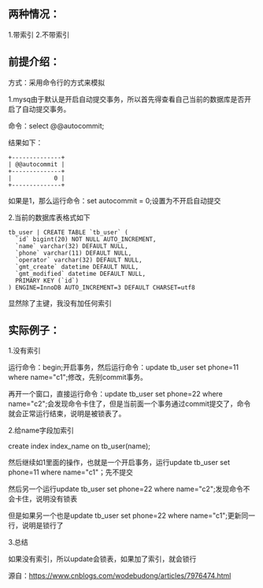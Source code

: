 ## 两种情况：

1.带索引  2.不带索引

## 前提介绍：

方式：采用命令行的方式来模拟

1.mysq由于默认是开启自动提交事务，所以首先得查看自己当前的数据库是否开启了自动提交事务。

命令：select @@autocommit;

结果如下：


```
+--------------+
| @@autocommit |
+--------------+
|            0 |
+--------------+
```


如果是1，那么运行命令：set autocommit = 0;设置为不开启自动提交

2.当前的数据库表格式如下


```
tb_user | CREATE TABLE `tb_user` (
  `id` bigint(20) NOT NULL AUTO_INCREMENT,
  `name` varchar(32) DEFAULT NULL,
  `phone` varchar(11) DEFAULT NULL,
  `operator` varchar(32) DEFAULT NULL,
  `gmt_create` datetime DEFAULT NULL,
  `gmt_modified` datetime DEFAULT NULL,
  PRIMARY KEY (`id`)
) ENGINE=InnoDB AUTO_INCREMENT=3 DEFAULT CHARSET=utf8
```


显然除了主键，我没有加任何索引

 

## 实际例子：

1.没有索引

运行命令：begin;开启事务，然后运行命令：update tb_user set phone=11 where name="c1";修改，先别commit事务。

再开一个窗口，直接运行命令：update tb_user set phone=22 where name="c2";会发现命令卡住了，但是当前面一个事务通过commit提交了，命令就会正常运行结束，说明是被锁表了。

2.给name字段加索引

create index index_name on tb_user(name);

然后继续如1里面的操作，也就是一个开启事务，运行update tb_user set phone=11 where name="c1"；先不提交

然后另一个运行update tb_user set phone=22 where name="c2";发现命令不会卡住，说明没有锁表

但是如果另一个也是update tb_user set phone=22 where name="c1";更新同一行，说明是锁行了

3.总结

如果没有索引，所以update会锁表，如果加了索引，就会锁行


源自：https://www.cnblogs.com/wodebudong/articles/7976474.html